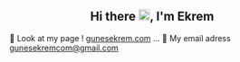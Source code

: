 
<h2 align="center">Hi there <img src="https://media.giphy.com/media/hvRJCLFzcasrR4ia7z/giphy.gif" width="20px">, I'm Ekrem</h2>

👯 Look at my page ! <a href="http://gunesekrem.com">gunesekrem.com</a>  ...
📧 My email adress <a mailto="gunesekremcom@gmail.com">gunesekremcom@gmail.com</a>
